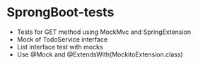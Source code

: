 # SprongBoot-tests
* Tests for GET method using MockMvc and SpringExtension
* Mock of TodoService interface
* List interface test with mocks
* Use @Mock and @ExtendsWith(MockitoExtension.class)